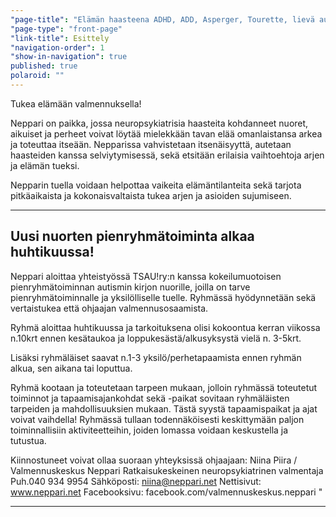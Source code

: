 ```yaml
---
"page-title": "Elämän haasteena ADHD, ADD, Asperger, Tourette, lievä autismi?"
"page-type": "front-page"
"link-title": Esittely
"navigation-order": 1
"show-in-navigation": true
published: true
polaroid: ""
---
```





Tukea elämään valmennuksella!

Neppari on paikka, jossa neuropsykiatrisia haasteita kohdanneet nuoret, aikuiset ja perheet voivat löytää mielekkään tavan elää omanlaistansa arkea ja toteuttaa itseään. Nepparissa vahvistetaan itsenäisyyttä, autetaan haasteiden kanssa selviytymisessä, sekä etsitään erilaisia vaihtoehtoja arjen ja elämän tueksi. 

Nepparin tuella voidaan helpottaa vaikeita elämäntilanteita sekä tarjota pitkäaikaista ja kokonaisvaltaista tukea arjen ja asioiden sujumiseen.

___

## Uusi nuorten pienryhmätoiminta alkaa huhtikuussa!

Neppari aloittaa yhteistyössä TSAU!ry:n kanssa kokeilumuotoisen pienryhmätoiminnan autismin kirjon nuorille, joilla on tarve pienryhmätoiminnalle ja yksilölliselle tuelle. Ryhmässä hyödynnetään sekä vertaistukea että ohjaajan valmennusosaamista.

Ryhmä aloittaa huhtikuussa ja tarkoituksena olisi kokoontua kerran
viikossa n.10krt ennen kesätaukoa ja loppukesästä/alkusyksystä vielä n. 3-5krt.

Lisäksi ryhmäläiset saavat n.1-3 yksilö/perhetapaamista ennen ryhmän alkua, sen aikana tai loputtua.

Ryhmä kootaan ja toteutetaan tarpeen mukaan, jolloin ryhmässä toteutetut toiminnot ja tapaamisajankohdat sekä -paikat sovitaan ryhmäläisten tarpeiden ja mahdollisuuksien mukaan. Tästä syystä tapaamispaikat ja ajat voivat vaihdella!
Ryhmässä tullaan todennäköisesti keskittymään paljon toiminnallisiin aktiviteetteihin, joiden lomassa voidaan keskustella ja tutustua.

Kiinnostuneet voivat ollaa suoraan yhteyksissä ohjaajaan:
Niina Piira / Valmennuskeskus Neppari
Ratkaisukeskeinen neuropsykiatrinen valmentaja
Puh.040 934 9954
Sähköposti: niina@neppari.net
Nettisivut: www.neppari.net
Facebooksivu: facebook.com/valmennuskeskus.neppari "

___
